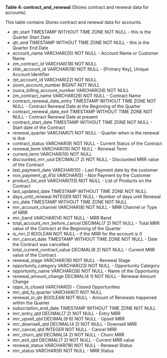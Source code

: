 **Table 4: contract_and_renewal** (Stores contract and renewal data for accounts)

This table contains Stores contract and renewal data for accounts.

- qtr_start TIMESTAMP WITHOUT TIME ZONE NOT NULL - this is the Quarter Start Date
- qtr_end TIMESTAMP WITHOUT TIME ZONE NOT NULL - this is the Quarter End Date
- account_name VARCHAR(20) NOT NULL - Account Name or Customer Name
- zm_contract_id VARCHAR(18) NOT NULL
- sfdc_account_id VARCHAR(18) NOT NULL - [Primary Key], Unique Account Identifier
- rpt_account_id VARCHAR(22) NOT NULL
- zoom_account_number BIGINT NOT NULL
- zuora_billing_account_number VARCHAR(26) NOT NULL
- zm_contract_name VARCHAR(29) NOT NULL - Contract Name
- contract_renewal_date_entry TIMESTAMP WITHOUT TIME ZONE NOT NULL - Contract Renewal Date at the Beginning of the Quarter
- contract_renewal_date_exit TIMESTAMP WITHOUT TIME ZONE NOT NULL - Contract Renewal Date at present
- contract_start_date TIMESTAMP WITHOUT TIME ZONE NOT NULL - Start date of the Contract
- renewal_quarter VARCHAR(7) NOT NULL - Quarter when is the renewal is due
- contract_status VARCHAR(9) NOT NULL - Current Status of the Contract
- renewal_term VARCHAR(10) NOT NULL - Renewal Term
- current_term VARCHAR(10) NOT NULL
- discounted_mrr_usd DECIMAL(7 2) NOT NULL - Discounted MRR value of the Contract
- last_payment_date VARCHAR(10) - Last Payment date by the customer
- non_payment_gt_61d VARCHAR(5) - Non Payment by the Customer
- product_list_exit VARCHAR(113) NOT NULL - List of Products on the Contract
- last_updated_date TIMESTAMP WITHOUT TIME ZONE NOT NULL
- days_until_renewal INTEGER NOT NULL - Number of days until Renewal
- src_date TIMESTAMP WITHOUT TIME ZONE NOT NULL
- mrr_account_channel VARCHAR(8) NOT NULL - MRR Channel or Type of MRR
- mrr_band VARCHAR(14) NOT NULL - MRR Band
- total_account_mrr_before_cancel DECIMAL(7 2) NOT NULL - Total MRR value of the Contract at the Beginning of the Quarter
- is_mrr_0 BOOLEAN NOT NULL - if the MRR for the account is 0
- mrr_cancel_date TIMESTAMP WITHOUT TIME ZONE NOT NULL - Date the Contract was cancelled
- total_current_contract_value DECIMAL(8 2) NOT NULL - Current MRR value of the Contract
- renewal_stage VARCHAR(16) NOT NULL - Renewal Stage
- opportunity_category VARCHAR(23) NOT NULL - Opportunity Category
- opportunity_name VARCHAR(28) NOT NULL - Name of the Opportunity
- renewal_amount_change DECIMAL(4 1) NOT NULL - Renewal Amount Change
- opps_is_closed VARCHAR(5) - Closed Opportunities
- mrr_qtd_fy_quarter VARCHAR(7) NOT NULL
- renewal_in_qtr BOOLEAN NOT NULL - Amount of Renewals happened within the Quarter
- subscription_end_date TIMESTAMP WITHOUT TIME ZONE NOT NULL
- mrr_entry_qtd DECIMAL(7 2) NOT NULL - Entry MRR
- mrr_upsell_qtd DECIMAL(9 6) NOT NULL - Upsell MRR
- mrr_downsell_qtd DECIMAL(4 2) NOT NULL - Downsell MRR
- mrr_cancel_qtd INTEGER NOT NULL - Cancel MRR
- mrr_churn_qtd DECIMAL(4 2) NOT NULL - Churn MRR
- mrr_exit_qtd DECIMAL(7 2) NOT NULL - Current MRR value
- renewal_status VARCHAR(18) NOT NULL - Renewal Status
- mrr_status VARCHAR(9) NOT NULL - MRR Status

